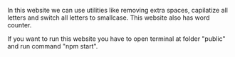 In this website we can use utilities like removing extra spaces, capilatize all letters and switch all letters to smallcase. This website also has word counter.

If you want to run this website you have to open terminal at folder "public" and run command "npm start".